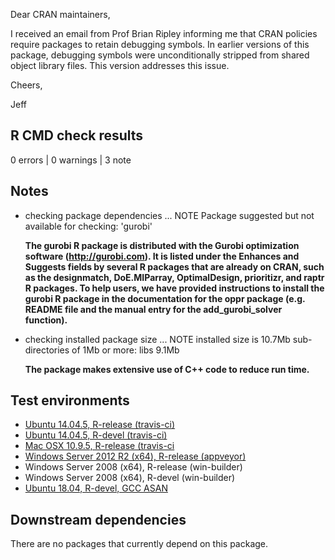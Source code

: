 Dear CRAN maintainers,

I received an email from Prof Brian Ripley informing me that CRAN policies require packages to retain debugging symbols. In earlier versions of this package, debugging symbols were unconditionally stripped from shared object library files. This version addresses this issue.

Cheers,

Jeff

## R CMD check results

0 errors | 0 warnings | 3 note

## Notes

* checking package dependencies ... NOTE
    Package suggested but not available for checking: 'gurobi'

    **The gurobi R package is distributed with the Gurobi optimization software (http://gurobi.com). It is listed under the Enhances and Suggests fields by several R packages that are already on CRAN, such as the designmatch, DoE.MIParray, OptimalDesign, prioritizr, and raptr R packages. To help users, we have provided instructions to install the gurobi R package in the documentation for the oppr package (e.g. README file and the manual entry for the add_gurobi_solver function).**

* checking installed package size ... NOTE
    installed size is 10.7Mb
    sub-directories of 1Mb or more:
      libs   9.1Mb

    **The package makes extensive use of C++ code to reduce run time.**

## Test environments

* [Ubuntu 14.04.5, R-release (travis-ci)](https://travis-ci.org/prioritizr/oppr/builds)
* [Ubuntu 14.04.5, R-devel (travis-ci)](https://travis-ci.org/prioritizr/oppr/builds)
* [Mac OSX 10.9.5, R-release (travis-ci](https://travis-ci.org/prioritizr/oppr/builds)
* [Windows Server 2012 R2 (x64), R-release (appveyor)](https://ci.appveyor.com/project/jeffreyhanson/oppr)
* Windows Server 2008 (x64), R-release (win-builder)
* Windows Server 2008 (x64), R-devel (win-builder)
* [Ubuntu 18.04, R-devel, GCC ASAN](https://hub.docker.com/r/wch1/r-debug)

## Downstream dependencies

There are no packages that currently depend on this package.
